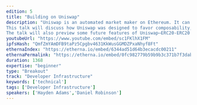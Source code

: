 ```yaml
---
edition: 5
title: "Building on Uniswap"
description: "Uniswap is an automated market maker on Ethereum. It can be used directly as an exchange, but arguably its most interesting use is as a building block for other protocols and applications.
This talk will discuss how Uniswap was designed to favor composability, including offering synchronous contract-accessible liquidity, turning pooled market maker liquidity into its own fungible asset, and aiming for simplicity and efficiency rather than completeness. The talk will demonstrate ways in which Uniswap can be composed with other protocols to create new kinds of on-chain financial products.
The talk will also preview some future features of Uniswap—ERC20-ERC20 pairs and Uniswap-based price oracles—and show how they would expand Uniswap’s usefulness as a building block of decentralized finance."
youtubeUrl: "https://www.youtube.com/embed/sc1FKlhX1FM"
ipfsHash: "QmfZmYAmDFB9taPz5Cpgbv4631KkWusGGMDZPxaNhyf8Ft"
ethernaIndex: "https://etherna.io/embed/6344ad51d64b3ecacdc00211"
ethernaPermalink: "https://etherna.io/embed/0fc982779b59b9b3c371b7f3dab69910c547cab2fa3ee915858c6dfd9ac6fda3"
duration: 1368
expertise: "beginner"
type: "Breakout"
track: "Developer Infrastructure"
keywords: ['technical']
tags: ['Developer Infrastructure']
speakers: ['Hayden Adams','Daniel Robinson']
---
```

